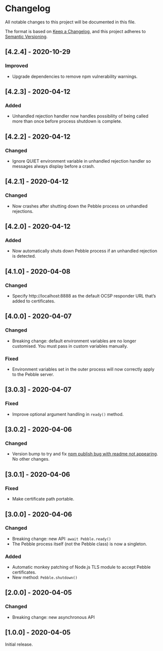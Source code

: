 # Changelog

All notable changes to this project will be documented in this file.

The format is based on [Keep a Changelog](https://keepachangelog.com/en/1.0.0/), and this project adheres to [Semantic Versioning](https://semver.org/spec/v2.0.0.html).

## [4.2.4] - 2020-10-29

### Improved

  - Upgrade dependencies to remove npm vulnerability warnings.

## [4.2.3] - 2020-04-12

### Added

  - Unhandled rejection handler now handles possibility of being called more than once before process shutdown is complete.

## [4.2.2] - 2020-04-12

### Changed

  - Ignore QUIET environment variable in unhandled rejection handler so messages always display before a crash.

## [4.2.1] - 2020-04-12

### Changed

  - Now crashes after shutting down the Pebble process on unhandled rejections.

## [4.2.0] - 2020-04-12

### Added

  - Now automatically shuts down Pebble process if an unhandled rejection is detected.

## [4.1.0] - 2020-04-08

### Changed

  - Specify http://localhost:8888 as the default OCSP responder URL that’s added to certificates.

## [4.0.0] - 2020-04-07

### Changed

  - Breaking change: default environment variables are no longer customised. You must pass in custom variables manually.

### Fixed

  - Environment variables set in the outer process will now correctly apply to the Pebble server.

## [3.0.3] - 2020-04-07

### Fixed

  - Improve optional argument handling in `ready()` method.

## [3.0.2] - 2020-04-06

### Changed

  - Version bump to try and fix [npm publish bug with readme not appearing](https://npm.community/search?q=Unable%20to%20find%20a%20readme%20). No other changes.

## [3.0.1] - 2020-04-06

### Fixed

  - Make certificate path portable.

## [3.0.0] - 2020-04-06

### Changed

  - Breaking change: new API: `await Pebble.ready()`
  - The Pebble process itself (not the Pebble class) is now a singleton.

### Added

  - Automatic monkey patching of Node.js TLS module to accept Pebble certificates.
  - New method: `Pebble.shutdown()`

## [2.0.0] - 2020-04-05

### Changed

  - Breaking change: new asynchronous API

## [1.0.0] - 2020-04-05

Initial release.
